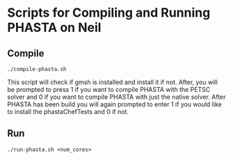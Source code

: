 # Scripts for Compiling and Running PHASTA on Neil

## Compile 
```
./compile-phasta.sh
```
This script will check if gmsh is installed and install it if not. After, you will be prompted to press 1 if you want to compile PHASTA with the PETSC solver and 0 if you want to compile PHASTA with just the native solver. After PHASTA has been build you will again prompted to enter 1 if you would like to install the phastaChefTests and 0 if not.


## Run
```
./run-phasta.sh <num_cores>
```
